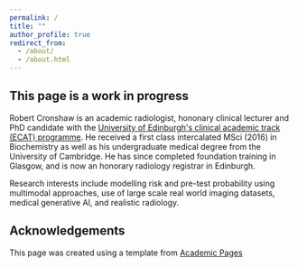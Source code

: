```yaml
---
permalink: /
title: ""
author_profile: true
redirect_from: 
  - /about/
  - /about.html
---
```


This page is a work in progress
------

Robert Cronshaw is an academic radiologist, hononary clinical lecturer and PhD candidate with the [University of Edinburgh's clinical academic track (ECAT) programme](https://medicine-vet-medicine.ed.ac.uk/our-research/cmvm-research-support/translation-commercialisation/edinburgh-clinical-academic-track/ecat-i). He received a first class intercalated MSci (2016) in Biochemistry as well as his undergraduate medical degree from the University of Cambridge. He has since completed foundation training in Glasgow, and is now an honorary radiology registrar in Edinburgh. 

Research interests include modelling risk and pre-test probability using multimodal approaches, use of large scale real world imaging datasets, medical generative AI, and realistic radiology.  



Acknowledgements
------
This page was created using a template from [Academic Pages](https://academicpages.github.io/)

